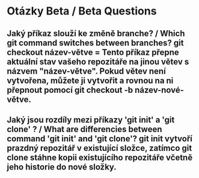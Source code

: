 # Otázky Beta / Beta Questions

## Jaký příkaz slouží ke změně branche? / Which git command switches between branches? git checkout název-větve = Tento příkaz přepne aktuální stav vašeho repozitáře na jinou větev s názvem "název-větve". Pokud větev není vytvořena, můžete ji vytvořit a rovnou na ni přepnout pomocí git checkout -b název-nové-větve.

## Jaký jsou rozdíly mezi příkazy 'git init' a 'git clone' ? / What are differencies between command 'git init' and 'git clone'? git init vytvoří prazdný repozitář v existující složce, zatímco git clone stáhne kopii existujícího repozitáře včetně jeho historie do nové složky. 
